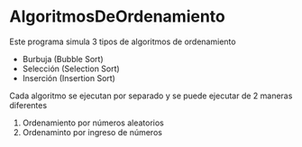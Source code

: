 # AlgoritmosDeOrdenamiento

Este programa simula 3 tipos de algoritmos de ordenamiento 
* Burbuja (Bubble Sort)
* Selección (Selection Sort)
* Inserción (Insertion Sort)

Cada algoritmo se ejecutan por separado y se puede ejecutar de 2 maneras diferentes
1. Ordenamiento por números aleatorios
2. Ordenaminto por ingreso de números 
